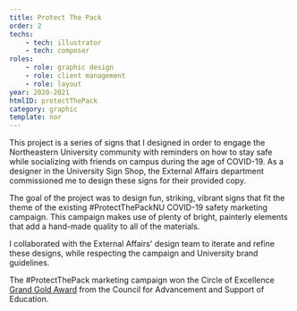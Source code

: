 ```yaml
---
title: Protect The Pack
order: 2
techs:
    - tech: illustrator
    - tech: composer
roles:
    - role: graphic design
    - role: client management
    - role: layout
year: 2020-2021
htmlID: protectThePack
category: graphic
template: nor
---
```

This project is a series of signs that I designed in order to engage the Northeastern University community with reminders on how to stay safe while socializing with friends on campus during the age of COVID-19. As a designer in the University Sign Shop, the External Affairs department commissioned me to design these signs for their provided copy.

The goal of the project was to design fun, striking, vibrant signs that fit the theme of the existing #ProtectThePackNU COVID-19 safety marketing campaign. This campaign makes use of plenty of bright, painterly elements that add a hand-made quality to all of the materials.

I collaborated with the External Affairs' design team to iterate and refine these designs, while respecting the campaign and University brand guidelines.

The #ProtectThePack marketing campaign won the Circle of Excellence [Grand Gold Award](https://www.case.org/awards/circle-excellence/2021/covid-19-response-marketing-campaign-protect-pack) from the Council for Advancement and Support of Education.